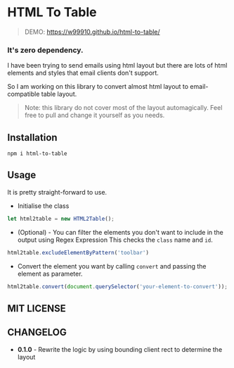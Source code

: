 # HTML To Table

> DEMO: https://w99910.github.io/html-to-table/

### It's zero dependency.

I have been trying to send emails using html layout but there are lots of html elements and styles that email clients
don't support.

So I am working on this library to convert almost html layout to email-compatible table layout.

> Note: this library do not cover most of the layout automagically. Feel free to pull and change it yourself as you
> needs.

## Installation

```
npm i html-to-table
```

## Usage

It is pretty straight-forward to use.

- Initialise the class

```js
let html2table = new HTML2Table();
```

- (Optional) - You can filter the elements you don't want to include in the output using Regex Expression
  This checks the `class` name and `id`.

```js
html2table.excludeElementByPattern('toolbar')
```

- Convert the element you want by calling `convert` and passing the element as parameter.

```js
html2table.convert(document.querySelector('your-element-to-convert'));
```

## MIT LICENSE

## CHANGELOG

- **0.1.0** - Rewrite the logic by using bounding client rect to determine the layout
